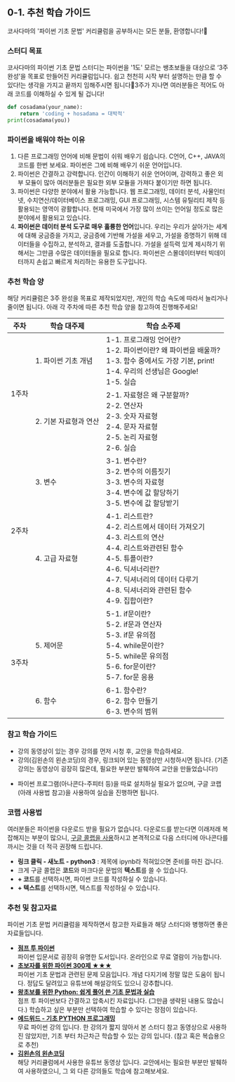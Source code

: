 ## 0-1. 추천 학습 가이드
코사다마의 '파이썬 기초 문법' 커리큘럼을 공부하시는 모든 분들, 환영합니다!🙌

### 스터디 목표
코사다마의 파이썬 기초 문법 스터디는 파이썬을 '1도' 모르는 쌩초보들을 대상으로 ‘3주 완성’을 목표로 만들어진 커리큘럼입니다. 쉽고 천천히 시작 부터 설명하는 만큼 할 수 있다!는 생각을 가지고 끝까지 임해주시면 됩니다💖3주가 지나면 여러분들은 적어도 아래 코드를 이해하실 수 있게 될 겁니다!
```python
def cosadama(your_name): 
	return 'coding + hosadama = 대박적' 
print(cosadama(you))
```

### 파이썬을 배워야 하는 이유
1.  다른 프로그래밍 언어에 비해 문법이 쉬워 배우기 쉽습니다. C언어, C++, JAVA의 코드를 한번 보세요. 파이썬은 그에 비해 배우기 쉬운 언어입니다.
2.  파이썬은 간결하고 강력합니다. 인간이 이해하기 쉬운 언어이며, 강력하고 좋은 외부 모듈이 많아 여러분들은 필요한 외부 모듈을 가져다 붙이기만 하면 됩니다.
3.  파이썬은 다양한 분야에서 활용 가능합니다. 웹 프로그래밍, 데이터 분석, 사물인터넷, 수치연산/데이터베이스 프로그래밍, GUI 프로그래밍, 시스템 유틸리티 제작 등 활용되는 영역이 광활합니다. 현재 미국에서 가장 많이 쓰이는 언어일 정도로 많은 분야에서 활용되고 있습니다.
4.  **파이썬은 데이터 분석 도구로 매우 훌륭한 언어**입니다. 우리는 우리가 살아가는 세계에 대해 궁금증을 가지고, 궁금증에 기반해 가설을 세우고, 가설을 증명하기 위해 데이터들을 수집하고, 분석하고, 결과를 도출합니다. 가설을 설득력 있게 제시하기 위해서는 그만큼 수많은 데이터들을 필요로 합니다. 파이썬은 스몰데이터부터 빅데이터까지 손쉽고 빠르게 처리하는 유용한 도구입니다.

### 추천 학습 양
해당 커리큘럼은 3주 완성을 목표로 제작되었지만, 개인의 학습 속도에 따라서 늘리거나 줄이면 됩니다. 아래 각 주차에 따른 추천 학습 양을 참고하여 진행해주세요!
<table> 
<thead> 
<tr>  
<th>주차</th> 
<th>학습 대주제</th>  
<th>학습 소주제</th>  
</tr>  
</thead> 
<tbody>  
<tr> 
<td rowspan=2>1주차</td>  
<td>1. 파이썬 기초 개념</td> 
<td> 
1-1. 프로그래밍 언어란?<br> 
1-2. 파이썬이란? 왜 파이썬을 배울까?<br>
1-3. 함수 중에서도 가장 기본, print! <br>
1-4. 우리의 선생님은 Google! <br>
1-5. 실습
</td> 
</tr> 
<tr> 
<td>2. 기본 자료형과 연산</td> 
<td> 
2-1. 자료형은 왜 구분할까?<br> 
2-2. 연산자<br>
2-3. 숫자 자료형 <br>
2-4. 문자 자료형 <br>
2-5. 논리 자료형 <br>
2-6. 실습
</td>
</tr>  
<tr>  
<td rowspan=2>2주차</td> 
<td>3. 변수</td> 
<td> 
3-1. 변수란?<br> 
3-2. 변수의 이름짓기<br>
3-3. 변수의 자료형<br>
3-4. 변수에 값 할당하기<br>
3-5. 변수에 값 할당받기<br>
</td>
</tr>  
<tr>  
<td>4. 고급 자료형</td>
<td> 
4-1. 리스트란?<br> 
4-2. 리스트에서 데이터 가져오기<br>
4-3. 리스트의 연산<br>
4-4. 리스트와관련된 함수<br>
4-5. 튜플이란?<br>
4-6. 딕셔너리란? <br>
4-7. 딕셔너리의 데이터 다루기 <br>
4-8. 딕셔너리와 관련된 함수 <br>
4-9. 집합이란?
</td>
</tr>  
<tr>  
<td rowspan=2>3주차</td> 
<td>5. 제어문</td> 
<td> 
5-1. if문이란?<br> 
5-2. if문과 연산자 <br>
5-3. if문 유의점 <br>
5-4. while문이란?<br>
5-5. while문 유의점<br>
5-6. for문이란?<br>
5-7. for문 응용
</td>
</tr>  
<tr>  
<td>6. 함수</td>
<td> 
6-1. 함수란? <br> 
6-2. 함수 만들기<br>
6-3. 변수의 범위
</td>
</tr>  
</tbody> 
</table>

### 참고 학습 가이드
* 강의 동영상이 있는 경우 강의를 먼저 시청 후, 교안을 학습하세요.
* 강의(김왼손의 왼손코딩)의 경우, 링크되어 있는 동영상만 시청하시면 됩니다. (기존 강의는 동영상이 굉장히 많은데, 필요한 부분만 발췌하여 교안을 만들었습니다!)
-   파이썬 프로그램(아나콘다-주피터 등)을 따로 설치하실 필요가 없으며, 구글 코랩 (아래 사용법 참고)을 사용하여 실습을 진행하면 됩니다.

### 코랩 사용법
여러분들은 파이썬을 다운로드 받을 필요가 없습니다. 다운로드를 받는다면 이래저래 복잡해지는 부분이 많으니, [구글 콜랩을 사용](https://colab.research.google.com/)하시고 본격적으로 다음 스터디에 아나콘다를 까시는 것을 더 적극 권장해 드립니다.

-   **링크 클릭 - 새노트 - python3** : 제목에 ipynb라 적혀있으면 준비를 마친 겁니다.
-   크게 구글 콜랩은 **코드**와 마크다운 문법의 **텍스트**를 쓸 수 있습니다.
-   **+ 코드**를 선택하시면, 파이썬 코드를 작성하실 수 있습니다.
-   **+ 텍스트**를 선택하시면, 텍스트를 작성하실 수 있습니다.

### 추천 및 참고자료
파이썬 기초 문법 커리큘럼을 제작하면서 참고한 자료들과 해당 스터디와 병행하면 좋은 자료들입니다.

* [**점프 투 파이썬**](https://wikidocs.net/book/1)     
    파이썬 입문서로 굉장히 유명한 도서입니다. 온라인으로 무료 열람이 가능합니다.
* [**초보자를 위한 파이썬 300제 ★★★**](https://wikidocs.net/book/922)        
	파이썬 기초 문법과 관련된 문제 모음입니다. 개념 다지기에 정말 많은 도움이 됩니다. 정답도 달려있고 유튜브에 해설강의도 있으니 강추합니다.
* [**왕초보를 위한 Python: 쉽게 풀어 쓴 기초 문법과 실습**](https://wikidocs.net/book/2https://wikidocs.net/book/2)    
    점프 투 파이썬보다 간결하고 압축시킨 자료입니다. (그만큼 생략된 내용도 많습니다.) 학습하고 싶은 부분만 선택하여 학습할 수 있다는 장점이 있습니다.
* [**에드위드 - 기초 PYTHON 프로그래밍**](https://www.edwith.org/sogang_python)     
    무료 파이썬 강의 입니다. 한 강의가 짧지 않아서 본 스터디 참고 동영상으로 사용하진 않았지만, 기초 부터 차근차근 학습할 수 있는 강의 입니다. (참고 혹은 복습용으로 추천)
* [**김왼손의 왼손코딩**](https://www.youtube.com/watch?v=c2mpe9Xcp0I&list=PLGPF8gvWLYyrkF85itdBHaOLSVbtdzBww&index=1)     
	  해당 커리큘럼에서 사용한 유튜브 동영상 입니다. 교안에서는 필요한 부분만 발췌하여 사용하였으니, 그 외 다른 강의들도 학습에 참고해보세요. 
